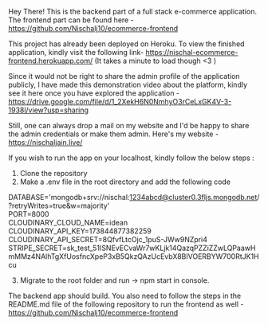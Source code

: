 Hey There!
This is the backend part of a full stack e-commerce application. The frontend part can be found here - 
https://github.com/Nischalj10/ecommerce-frontend

This project has already been deployed on Heroku. To view the finished application, kindly visit the following link-
https://nischal-ecommerce-frontend.herokuapp.com/ 
(It takes a minute to load though <3 )

Since it would not be right to share the admin profile of the application publicly, I have made this demonstration 
video about the platform, kindly see it here once you have explored the application -
https://drive.google.com/file/d/1_2XekH6N0NmhyO3rCeLxGK4V-3-1938l/view?usp=sharing

Still, one can always drop a mail on my website and I'd be happy to share the admin credentials or make them admin.
Here's my website - https://nischaljain.live/

If you wish to run the app on your localhost, kindly follow the below steps : 

1. Clone the repository
2. Make a .env file in the root directory and add the following code


DATABASE='mongodb+srv://nischal:1234abcd@cluster0.3fljs.mongodb.net/<dbname>?retryWrites=true&w=majority'                                   
PORT=8000                                                                                                                               
CLOUDINARY_CLOUD_NAME=idean                                                                                                     
CLOUDINARY_API_KEY=173844877382259                                                                                                  
CLOUDINARY_API_SECRET=8QfvfLtcOjc_1puS-JWw9NZpri4                                                                             
STRIPE_SECRET=sk_test_51ISNEvECvaWr7wKLjk14QazqPZZiZZwLQPaawHmMMz4NAlhTgXfUosfncXpeP3xB5QkzQAzUcEvbX8BIVOERBYW700RtJK1Hcu                

3. Migrate to the root folder and run -> npm start in console.

The backend app should build. You also need to follow the steps in the README.md file of the following repository
to run the frontend as well - 
https://github.com/Nischalj10/ecommerce-frontend

